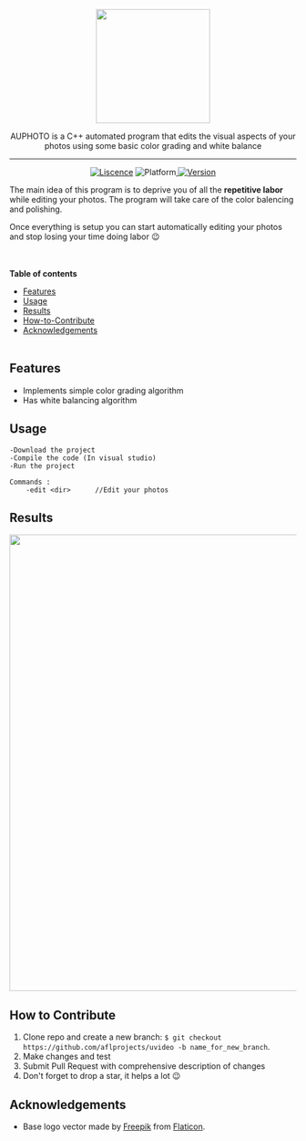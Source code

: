 <p align="center">
	<img width="200px" src="https://imgur.com/1cgAdvW.png"/>
</p>
<p align="center">
	AUPHOTO is a C++ automated program that edits the visual aspects of your photos using some basic color grading and white balance
</p>
	
---------

<p align="center">
	<a href="">   <img src="https://img.shields.io/badge/Liscence-MIT-green" alt="Liscence"></a>   <img src="https://img.shields.io/badge/Platform-Windows-lightgray" alt="Platform"></a><a href="">   <img src="https://img.shields.io/badge/Version-1.013-blue"alt="Version"></a>
</p>

The main idea of this program is to deprive you of all the **repetitive labor** while editing your photos.
The program will take care of the color balencing and polishing.

Once everything is setup you can start automatically editing your photos  and stop losing your time doing labor :wink:

<br></br>
**Table of contents**
* [Features](#Features)
* [Usage](#Usage)
* [Results](#Results)
* [How-to-Contribute](#How-to-Contribute)
* [Acknowledgements](#Acknowledgements)
<br></br>

**Features**
---
- Implements simple color grading algorithm
- Has white balancing algorithm

**Usage**
---
```
-Download the project
-Compile the code (In visual studio)
-Run the project

Commands :
	-edit <dir>		 //Edit your photos
```
**Results**
---
<p align="center">
	<img width="800px" src="https://imgur.com/qBCt2Kk.png"/>
</p>

**How to Contribute**
---

1. Clone repo and create a new branch: `$ git checkout https://github.com/aflprojects/uvideo -b name_for_new_branch`.
2. Make changes and test
3. Submit Pull Request with comprehensive description of changes
4. Don't forget to drop a star, it helps a lot :wink:

**Acknowledgements**
---
+ Base logo vector made by [Freepik](https://www.freepik.com/) from [Flaticon](www.flaticon.com).

